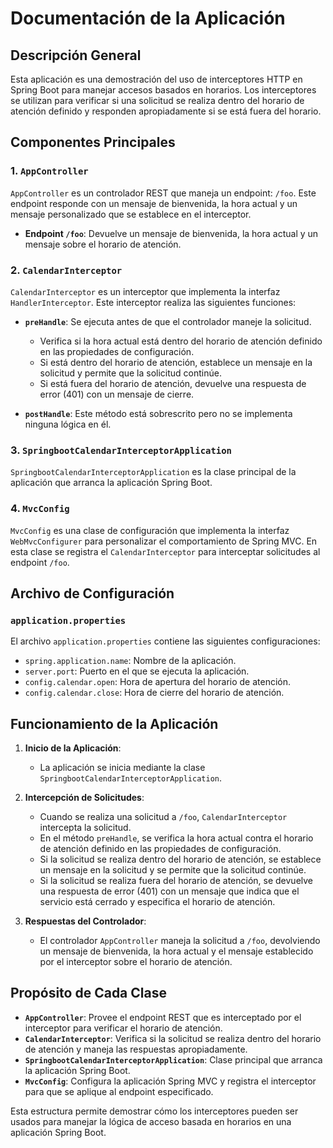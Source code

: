 # Documentación de la Aplicación

## Descripción General

Esta aplicación es una demostración del uso de interceptores HTTP en Spring Boot para manejar accesos basados en horarios. Los interceptores se utilizan para verificar si una solicitud se realiza dentro del horario de atención definido y responden apropiadamente si se está fuera del horario.

## Componentes Principales

### 1. `AppController`

`AppController` es un controlador REST que maneja un endpoint: `/foo`. Este endpoint responde con un mensaje de bienvenida, la hora actual y un mensaje personalizado que se establece en el interceptor.

- **Endpoint `/foo`**: Devuelve un mensaje de bienvenida, la hora actual y un mensaje sobre el horario de atención.

### 2. `CalendarInterceptor`

`CalendarInterceptor` es un interceptor que implementa la interfaz `HandlerInterceptor`. Este interceptor realiza las siguientes funciones:

- **`preHandle`**: Se ejecuta antes de que el controlador maneje la solicitud.
  - Verifica si la hora actual está dentro del horario de atención definido en las propiedades de configuración.
  - Si está dentro del horario de atención, establece un mensaje en la solicitud y permite que la solicitud continúe.
  - Si está fuera del horario de atención, devuelve una respuesta de error (401) con un mensaje de cierre.

- **`postHandle`**: Este método está sobrescrito pero no se implementa ninguna lógica en él.

### 3. `SpringbootCalendarInterceptorApplication`

`SpringbootCalendarInterceptorApplication` es la clase principal de la aplicación que arranca la aplicación Spring Boot.

### 4. `MvcConfig`

`MvcConfig` es una clase de configuración que implementa la interfaz `WebMvcConfigurer` para personalizar el comportamiento de Spring MVC. En esta clase se registra el `CalendarInterceptor` para interceptar solicitudes al endpoint `/foo`.

## Archivo de Configuración

### `application.properties`

El archivo `application.properties` contiene las siguientes configuraciones:

- `spring.application.name`: Nombre de la aplicación.
- `server.port`: Puerto en el que se ejecuta la aplicación.
- `config.calendar.open`: Hora de apertura del horario de atención.
- `config.calendar.close`: Hora de cierre del horario de atención.

## Funcionamiento de la Aplicación

1. **Inicio de la Aplicación**:
   - La aplicación se inicia mediante la clase `SpringbootCalendarInterceptorApplication`.

2. **Intercepción de Solicitudes**:
   - Cuando se realiza una solicitud a `/foo`, `CalendarInterceptor` intercepta la solicitud.
   - En el método `preHandle`, se verifica la hora actual contra el horario de atención definido en las propiedades de configuración.
   - Si la solicitud se realiza dentro del horario de atención, se establece un mensaje en la solicitud y se permite que la solicitud continúe.
   - Si la solicitud se realiza fuera del horario de atención, se devuelve una respuesta de error (401) con un mensaje que indica que el servicio está cerrado y especifica el horario de atención.

3. **Respuestas del Controlador**:
   - El controlador `AppController` maneja la solicitud a `/foo`, devolviendo un mensaje de bienvenida, la hora actual y el mensaje establecido por el interceptor sobre el horario de atención.

## Propósito de Cada Clase

- **`AppController`**: Provee el endpoint REST que es interceptado por el interceptor para verificar el horario de atención.
- **`CalendarInterceptor`**: Verifica si la solicitud se realiza dentro del horario de atención y maneja las respuestas apropiadamente.
- **`SpringbootCalendarInterceptorApplication`**: Clase principal que arranca la aplicación Spring Boot.
- **`MvcConfig`**: Configura la aplicación Spring MVC y registra el interceptor para que se aplique al endpoint especificado.

Esta estructura permite demostrar cómo los interceptores pueden ser usados para manejar la lógica de acceso basada en horarios en una aplicación Spring Boot.
